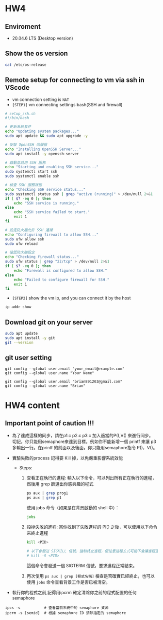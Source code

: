 # HW4
## Enviroment
* 20.04.6 LTS (Desktop version)

## Show the os version
``` bash
cat /etc/os-release
```

## Remote setup for connecting to vm via ssh in VScode
* vm connection setting is `NAT`
* `[STEP1]` vm connecting settings bash(SSH and firewall)
``` bash
# setup_ssh.sh
#!/bin/bash

# 更新系統套件
echo "Updating system packages..."
sudo apt update && sudo apt upgrade -y

# 安裝 OpenSSH 伺服器
echo "Installing OpenSSH Server..."
sudo apt install -y openssh-server

# 啟動並啟用 SSH 服務
echo "Starting and enabling SSH service..."
sudo systemctl start ssh
sudo systemctl enable ssh

# 檢查 SSH 服務狀態
echo "Checking SSH service status..."
sudo systemctl status ssh | grep "active (running)" > /dev/null 2>&1
if [ $? -eq 0 ]; then
    echo "SSH service is running."
else
    echo "SSH service failed to start."
    exit 1
fi

# 設定防火牆允許 SSH 連線
echo "Configuring firewall to allow SSH..."
sudo ufw allow ssh
sudo ufw reload

# 確認防火牆設定
echo "Checking firewall status..."
sudo ufw status | grep "22/tcp" > /dev/null 2>&1
if [ $? -eq 0 ]; then
    echo "Firewall is configured to allow SSH."
else
    echo "Failed to configure firewall for SSH."
    exit 1
fi
```

* `[STEP2]` show the vm ip, and you can connect it by the host
``` bash
ip addr show
```

## Download git on your server
``` bash
sudo apt update
sudo apt install -y git
git --version
```

## git user setting
``` git bash
git config --global user.email "your_email@example.com"
git config --global user.name "Your Name"

git config --global user.email "brian891203@gmail.com"
git config --global user.name "Brian"
```

# HW4 content
## Important point of caution !!!
* 為了達成這樣的同步，請在p1.c p2.c p3.c 加入適當的P(),V() 來進行同步。
切記，你只能用semaphore來達到目標。例如你不能新增一個 printf 來讓 p3 多輸出一行。在printf 的前面以及後面，你只能用semaphore指令 P()，V()。
* 實驗失敗的process 記得要 Kill 掉，以免嚴重影響系統效能
    * Steps:
    
        1. 查看正在執行的進程: 輸入以下命令，可以列出所有正在執行的進程，然後用 grep 篩選出你感興趣的程式
            ``` perl
            ps aux | grep prog1
            ps aux | grep p1
            ```
            使用 jobs 命令（如果是在背景啟動的 shell 中）：
            ``` bash
            jobs
            ```

        2. 殺掉失敗的進程: 當你找到了失敗進程的 PID 之後，可以使用以下命令來終止進程
            ``` bash
            kill <PID>

            # 以下會發送 SIGKILL 信號，強制終止進程，但注意這種方式可能不會讓進程進行資源釋放，所以只在必要時使用
            # kill -9 <PID>
            ```
            這個命令會發送一個 SIGTERM 信號，要求進程正常結束。

        3. 再次使用 `ps aux | grep [程式名稱]` 檢查是否確實已經終止，也可以使用 `jobs` 命令查看背景工作是否已被清空。


* 執行你的程式之前,記得用ipcrm 確定清除你之前的程式配置的任何 semaphore
``` nginx
ipcs -s           # 查看當前系統中的 semaphore 資源
ipcrm -s [semid]  # 根據 semaphore ID 清除指定的 semaphore
```